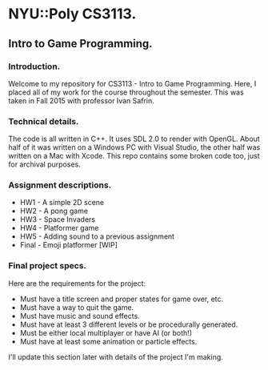 NYU::Poly CS3113.
================

Intro to Game Programming.
-------------------------

### Introduction.

Welcome to my repository for CS3113 - Intro to Game Programming. Here, I placed all of my work for the course throughout the semester. This was taken in Fall 2015 with professor Ivan Safrin.

### Technical details.

The code is all written in C++. It uses SDL 2.0 to render with OpenGL.
About half of it was written on a Windows PC with Visual Studio, the other half was written on a Mac with Xcode. This repo contains some broken code too, just for archival purposes.

### Assignment descriptions.

*  HW1 - A simple 2D scene
*  HW2 - A pong game
*  HW3 - Space Invaders
*  HW4 - Platformer game
*  HW5 - Adding sound to a previous assignment
*  Final - Emoji platformer [WIP]

### Final project specs.

Here are the requirements for the project:
*  Must have a title screen and proper states for game over, etc.
*  Must have a way to quit the game.
*  Must have music and sound effects.
*  Must have at least 3 different levels or be procedurally generated.
*  Must be either local multiplayer or have AI (or both!)
*  Must have at least some animation or particle effects.

I'll update this section later with details of the project I'm making.

